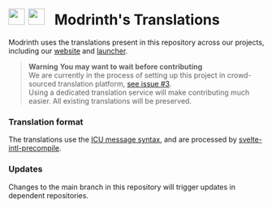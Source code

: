 # <img height="32px" src="https://rewrite.modrinth.com/images/logo/icon.png" /> <img height="32px" src="https://api.iconify.design/fa:language.svg" /> &nbsp; Modrinth's Translations

Modrinth uses the translations present in this repository across our projects, including our [website](https://github.com/modrinth/knossos) and [launcher](https://github.com/modrinth/theseus).

> **Warning**
> **You may want to wait before contributing** <br>
> We are currently in the process of setting up this project in crowd-sourced translation platform, [see issue #3](https://github.com/modrinth/translations/issues/3).
> <br>Using a dedicated translation service will make contributing much easier. All existing translations will be preserved.

### Translation format

The translations use the [ICU message syntax](https://svelte-intl-precompile.com/en/docs/icu-crash-course), and are processed by [svelte-intl-precompile](https://svelte-intl-precompile.com/en/docs/introduction).

### Updates

Changes to the main branch in this repository will trigger updates in dependent repositories.
